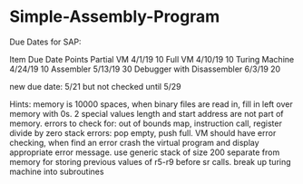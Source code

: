 # Simple-Assembly-Program


Due Dates for SAP:

Item                                   Due Date                Points
Partial VM                             4/1/19                  10
Full VM                                4/10/19                 10
Turing Machine                         4/24/19                 10
Assembler                              5/13/19                 30
Debugger with Disassembler             6/3/19                  20

new due date: 5/21 but not checked until 5/29


Hints:
memory is 10000 spaces, when binary files are read in, fill in left over memory with 0s.
2 special values length and start address are not part of memory.
errors to check for:
  out of bounds map, instruction call, register
  divide by zero
  stack errors: pop empty, push full.
VM should have error checking, when find an error crash the virtual program and display appropriate error message.
use generic stack of size 200 separate from memory for storing previous values of r5-r9 before sr calls.
break up turing machine into subroutines







